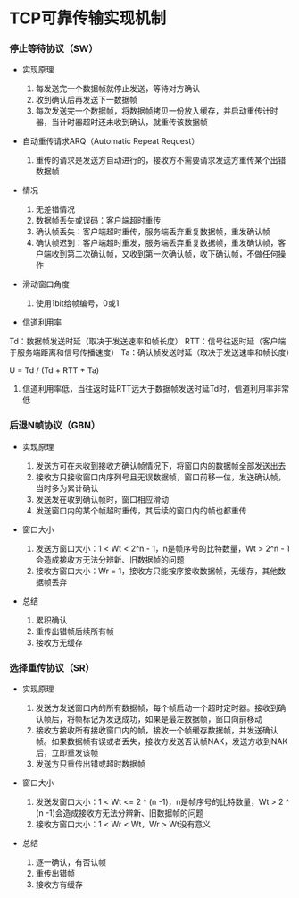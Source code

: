 # TCP可靠传输实现机制

### 停止等待协议（SW）

* 实现原理

	1. 每发送完一个数据帧就停止发送，等待对方确认
	2. 收到确认后再发送下一数据帧
	3. 每次发送完一个数据帧，将数据帧拷贝一份放入缓存，并启动重传计时器，当计时器超时还未收到确认，就重传该数据帧

* 自动重传请求ARQ（Automatic Repeat Request）

	1. 重传的请求是发送方自动进行的，接收方不需要请求发送方重传某个出错数据帧

* 情况

	1. 无差错情况
	2. 数据帧丢失或误码：客户端超时重传
	3. 确认帧丢失：客户端超时重传，服务端丢弃重复数据帧，重发确认帧
	4. 确认帧迟到：客户端超时重发，服务端丢弃重复数据帧，重发确认帧，客户端收到第二次确认帧，又收到第一次确认帧，收下确认帧，不做任何操作

* 滑动窗口角度

	1. 使用1bit给帧编号，0或1

* 信道利用率

Td：数据帧发送时延（取决于发送速率和帧长度）
RTT：信号往返时延（客户端于服务端距离和信号传播速度）
Ta：确认帧发送时延（取决于发送速率和帧长度）

U = Td / (Td + RTT + Ta)

1. 信道利用率低，当往返时延RTT远大于数据帧发送时延Td时，信道利用率非常低



### 后退N帧协议（GBN）

* 实现原理

	1. 发送方可在未收到接收方确认帧情况下，将窗口内的数据帧全部发送出去
	2. 接收方只接收窗口内序列号且无误数据帧，窗口前移一位，发送确认帧，当时多为累计确认
	3. 发送发在收到确认帧时，窗口相应滑动
	4. 发送窗口内的某个帧超时重传，其后续的窗口内的帧也都重传

* 窗口大小
	1. 发送方窗口大小：1 < Wt < 2^n - 1，n是帧序号的比特数量，Wt > 2^n - 1会造成接收方无法分辨新、旧数据帧的问题
	2. 接收方窗口大小：Wr = 1，接收方只能按序接收数据帧，无缓存，其他数据帧丢弃

* 总结
  1. 累积确认
  2. 重传出错帧后续所有帧
  3. 接收方无缓存



### 选择重传协议（SR）

* 实现原理

	1. 发送方发送窗口内的所有数据帧，每个帧启动一个超时定时器。接收到确认帧后，将帧标记为发送成功，如果是最左数据帧，窗口向前移动
	2. 接收方接收所有接收窗口内的帧，接收一个帧缓存数据帧，并发送确认帧。如果数据帧有误或者丢失，接收方发送否认帧NAK，发送方收到NAK后，立即重发该帧
	3. 发送方只重传出错或超时数据帧

* 窗口大小

	1. 发送发窗口大小：1 < Wt <= 2 ^ (n -1)，n是帧序号的比特数量，Wt > 2 ^ (n -1)会造成接收方无法分辨新、旧数据帧的问题
	2. 接收方窗口大小：1 < Wr < Wt，Wr > Wt没有意义

* 总结
  1. 逐一确认，有否认帧
  2. 重传出错帧
  3. 接收方有缓存